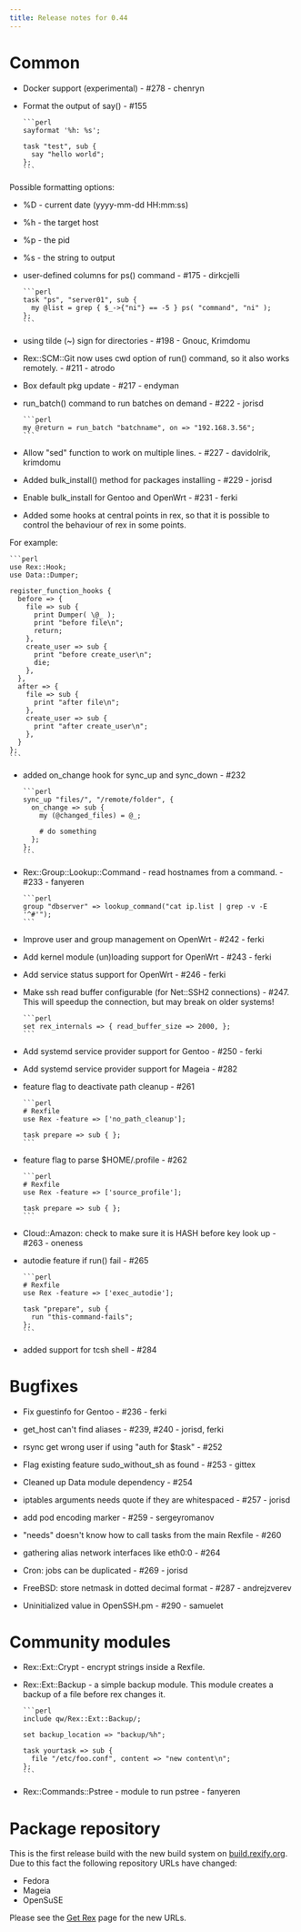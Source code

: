 ```yaml
---
title: Release notes for 0.44
---
```


# Common

-   Docker support (experimental) - \#278 - chenryn

-   Format the output of say() - \#155

        ```perl
        sayformat '%h: %s';
        
        task "test", sub {
          say "hello world";
        };
        ```

Possible formatting options:

-   %D - current date (yyyy-mm-dd HH:mm:ss)
-   %h - the target host
-   %p - the pid
-   %s - the string to output

-   user-defined columns for ps() command - \#175 - dirkcjelli

        ```perl
        task "ps", "server01", sub {
          my @list = grep { $_->{"ni"} == -5 } ps( "command", "ni" );
        };
        ```

-   using tilde (~) sign for directories - \#198 - Gnouc, Krimdomu

-   Rex::SCM::Git now uses cwd option of run() command, so it also works remotely. - \#211 - atrodo

-   Box default pkg update - \#217 - endyman

-   run\_batch() command to run batches on demand - \#222 - jorisd

        ```perl
        my @return = run_batch "batchname", on => "192.168.3.56";
        ```

-   Allow "sed" function to work on multiple lines. - \#227 - davidolrik, krimdomu

-   Added bulk\_install() method for packages installing - \#229 - jorisd

-   Enable bulk\_install for Gentoo and OpenWrt - \#231 - ferki

-   Added some hooks at central points in rex, so that it is possible to control the behaviour of rex in some points.

For example:

    ```perl
    use Rex::Hook;
    use Data::Dumper;
    
    register_function_hooks {
      before => {
        file => sub {
          print Dumper( \@_ );
          print "before file\n";
          return;
        },
        create_user => sub {
          print "before create_user\n";
          die;
        },
      },
      after => {
        file => sub {
          print "after file\n";
        },
        create_user => sub {
          print "after create_user\n";
        },
      }
    };
    ```

-   added on\_change hook for sync\_up and sync\_down - \#232

        ```perl
        sync_up "files/", "/remote/folder", {
          on_change => sub {
            my (@changed_files) = @_;
        
            # do something
          };
        };
        ```

-   Rex::Group::Lookup::Command - read hostnames from a command. - \#233 - fanyeren

        ```perl
        group "dbserver" => lookup_command("cat ip.list | grep -v -E '^#'");
        ```

-   Improve user and group management on OpenWrt - \#242 - ferki

-   Add kernel module (un)loading support for OpenWrt - \#243 - ferki

-   Add service status support for OpenWrt - \#246 - ferki

-   Make ssh read buffer configurable (for Net::SSH2 connections) - \#247. This will speedup the connection, but may break on older systems!

        ```perl
        set rex_internals => { read_buffer_size => 2000, };
        ```

-   Add systemd service provider support for Gentoo - \#250 - ferki

-   Add systemd service provider support for Mageia - \#282

-   feature flag to deactivate path cleanup - \#261

        ```perl
        # Rexfile
        use Rex -feature => ['no_path_cleanup'];
        
        task prepare => sub { };
        ```

-   feature flag to parse $HOME/.profile - \#262

        ```perl
        # Rexfile
        use Rex -feature => ['source_profile'];
        
        task prepare => sub { };
        ```

-   Cloud::Amazon: check to make sure it is HASH before key look up - \#263 - oneness

-   autodie feature if run() fail - \#265

        ```perl
        # Rexfile
        use Rex -feature => ['exec_autodie'];
        
        task "prepare", sub {
          run "this-command-fails";
        };
        ```

-   added support for tcsh shell - \#284

# Bugfixes

-   Fix guestinfo for Gentoo - \#236 - ferki

-   get\_host can't find aliases - \#239, \#240 - jorisd, ferki

-   rsync get wrong user if using "auth for $task" - \#252

-   Flag existing feature sudo\_without\_sh as found - \#253 - gittex

-   Cleaned up Data module dependency - \#254

-   iptables arguments needs quote if they are whitespaced - \#257 - jorisd

-   add pod encoding marker - \#259 - sergeyromanov

-   "needs" doesn't know how to call tasks from the main Rexfile - \#260

-   gathering alias network interfaces like eth0:0 - \#264

-   Cron: jobs can be duplicated - \#269 - jorisd

-   FreeBSD: store netmask in dotted decimal format - \#287 - andrejzverev

-   Uninitialized value in OpenSSH.pm - \#290 - samuelet

# Community modules

-   Rex::Ext::Crypt - encrypt strings inside a Rexfile.

-   Rex::Ext::Backup - a simple backup module. This module creates a backup of a file before rex changes it.

        ```perl
        include qw/Rex::Ext::Backup/;
        
        set backup_location => "backup/%h";
        
        task yourtask => sub {
          file "/etc/foo.conf", content => "new content\n";
        };
        ```

-   Rex::Commands::Pstree - module to run pstree - fanyeren

# Package repository

This is the first release build with the new build system on [build.rexify.org](https://build.rexify.org). Due to this fact the following repository URLs have changed:

-   Fedora
-   Mageia
-   OpenSuSE

Please see the [Get Rex](/get) page for the new URLs.
